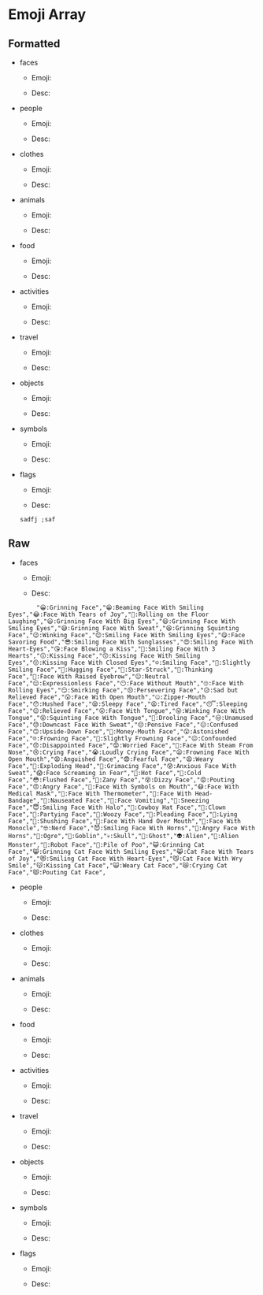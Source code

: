 # Emoji Array

## Formatted

- faces
    - Emoji:
        
    - Desc:
        
- people
    - Emoji:
        
    - Desc:
        
- clothes
    - Emoji:
        
    - Desc:
        
- animals
    - Emoji:
        
    - Desc:
        
- food
    - Emoji:
        
    - Desc:
        
- activities
    - Emoji:
        
    - Desc:
        
- travel
    - Emoji:
        
    - Desc:
        
- objects
    - Emoji:
        
    - Desc:
        
- symbols
    - Emoji:
        
    - Desc:
        
- flags
    - Emoji:
        
    - Desc:
    ```
    sadfj ;saf
    ```
    

## Raw

- faces
    - Emoji:
        
    - Desc:
```
        "😀:Grinning Face","😁:Beaming Face With Smiling Eyes","😂:Face With Tears of Joy","🤣:Rolling on the Floor Laughing","😃:Grinning Face With Big Eyes","😄:Grinning Face With Smiling Eyes","😅:Grinning Face With Sweat","😆:Grinning Squinting Face","😉:Winking Face","😊:Smiling Face With Smiling Eyes","😋:Face Savoring Food","😎:Smiling Face With Sunglasses","😍:Smiling Face With Heart-Eyes","😘:Face Blowing a Kiss","🥰:Smiling Face With 3 Hearts","😗:Kissing Face","😙:Kissing Face With Smiling Eyes","😚:Kissing Face With Closed Eyes","☺:Smiling Face","🙂:Slightly Smiling Face","🤗:Hugging Face","🤩:Star-Struck","🤔:Thinking Face","🤨:Face With Raised Eyebrow","😐:Neutral Face","😑:Expressionless Face","😶:Face Without Mouth","🙄:Face With Rolling Eyes","😏:Smirking Face","😣:Persevering Face","😥:Sad but Relieved Face","😮:Face With Open Mouth","🤐:Zipper-Mouth Face","😯:Hushed Face","😪:Sleepy Face","😫:Tired Face","😴:Sleeping Face","😌:Relieved Face","😛:Face With Tongue","😜:Winking Face With Tongue","😝:Squinting Face With Tongue","🤤:Drooling Face","😒:Unamused Face","😓:Downcast Face With Sweat","😔:Pensive Face","😕:Confused Face","🙃:Upside-Down Face","🤑:Money-Mouth Face","😲:Astonished Face","☹:Frowning Face","🙁:Slightly Frowning Face","😖:Confounded Face","😞:Disappointed Face","😟:Worried Face","😤:Face With Steam From Nose","😢:Crying Face","😭:Loudly Crying Face","😦:Frowning Face With Open Mouth","😧:Anguished Face","😨:Fearful Face","😩:Weary Face","🤯:Exploding Head","😬:Grimacing Face","😰:Anxious Face With Sweat","😱:Face Screaming in Fear","🥵:Hot Face","🥶:Cold Face","😳:Flushed Face","🤪:Zany Face","😵:Dizzy Face","😡:Pouting Face","😠:Angry Face","🤬:Face With Symbols on Mouth","😷:Face With Medical Mask","🤒:Face With Thermometer","🤕:Face With Head-Bandage","🤢:Nauseated Face","🤮:Face Vomiting","🤧:Sneezing Face","😇:Smiling Face With Halo","🤠:Cowboy Hat Face","🤡:Clown Face","🥳:Partying Face","🥴:Woozy Face","🥺:Pleading Face","🤥:Lying Face","🤫:Shushing Face","🤭:Face With Hand Over Mouth","🧐:Face With Monocle","🤓:Nerd Face","😈:Smiling Face With Horns","👿:Angry Face With Horns","👹:Ogre","👺:Goblin","💀:Skull","👻:Ghost","👽:Alien","👾:Alien Monster","🤖:Robot Face","💩:Pile of Poo","😺:Grinning Cat Face","😸:Grinning Cat Face With Smiling Eyes","😹:Cat Face With Tears of Joy","😻:Smiling Cat Face With Heart-Eyes","😼:Cat Face With Wry Smile","😽:Kissing Cat Face","🙀:Weary Cat Face","😿:Crying Cat Face","😾:Pouting Cat Face",
```
- people
    - Emoji:
        
    - Desc:
        
- clothes
    - Emoji:
        
    - Desc:
        
- animals
    - Emoji:
        
    - Desc:
        
- food
    - Emoji:
        
    - Desc:
        
- activities
    - Emoji:
        
    - Desc:
        
- travel
    - Emoji:
        
    - Desc:
        
- objects
    - Emoji:
        
    - Desc:
        
- symbols
    - Emoji:
        
    - Desc:
        
- flags
    - Emoji:
        
    - Desc:
